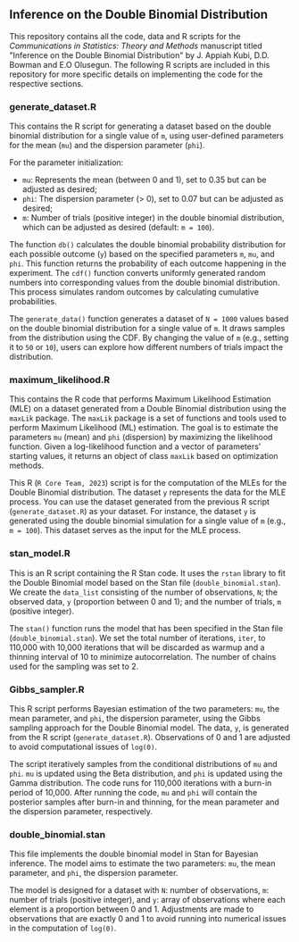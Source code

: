 ## Inference on the Double Binomial Distribution
This repository contains all the code, data and R scripts for the *Communications in Statistics: Theory and Methods* manuscript titled "Inference on the Double Binomial Distribution" by J. Appiah Kubi, D.D. Bowman and E.O Olusegun. 
The following R scripts are included in this repository for more specific details on implementing the code for the respective sections.



### generate_dataset.R
This contains the R script for generating a dataset based on the double binomial distribution for a single value of `m`, using user-defined parameters for the mean (`mu`) and the dispersion parameter (`phi`). 

For the parameter initialization: 
- `mu`: Represents the mean (between 0 and 1), set to 0.35 but can be adjusted as desired; 
- `phi`: The dispersion parameter (> 0), set to 0.07 but can be adjusted as desired; 
- `m`: Number of trials (positive integer) in the double binomial distribution, which can be adjusted as desired (default: `m = 100`).

The function `db()` calculates the double binomial probability distribution for each possible outcome (`y`) based on the specified parameters `m`, `mu`, and `phi`. This function returns the probability of each outcome happening in the experiment. The `cdf()` function converts uniformly generated random numbers into corresponding values from the double binomial distribution. This process simulates random outcomes by calculating cumulative probabilities.

The `generate_data()` function generates a dataset of `N = 1000` values based on the double binomial distribution for a single value of `m`. It draws samples from the distribution using the CDF. By changing the value of `m` (e.g., setting it to `50` or `10`), users can explore how different numbers of trials impact the distribution.




### maximum_likelihood.R
This contains the R code that performs Maximum Likelihood Estimation (MLE) on a dataset generated from a Double Binomial distribution using the `maxLik` package. The `maxLik` package is a set of functions and tools used to perform Maximum Likelihood (ML) estimation. The goal is to estimate the parameters `mu` (mean) and `phi` (dispersion) by maximizing the likelihood function. Given a log-likelihood function and a vector of parameters' starting values, it returns an object of class `maxLik` based on optimization methods.

This R (`R Core Team, 2023`) script is for the computation of the MLEs for the Double Binomial distribution. The dataset `y` represents the data for the MLE process. You can use the dataset generated from the previous R script (`generate_dataset.R`) as your dataset. For instance, the dataset `y` is generated using the double binomial simulation for a single value of `m` (e.g., `m = 100`). This dataset serves as the input for the MLE process.



### stan_model.R
This is an R script containing the R Stan code. It uses the `rstan` library to fit the Double Binomial model based on the Stan file (`double_binomial.stan`). We create the `data_list` consisting of the number of observations, `N`; the observed data, `y` (proportion between 0 and 1); and the number of trials, `m` (positive integer). 

The `stan()` function runs the model that has been specified in the Stan file (`double_binomial.stan`). We set the total number of iterations, `iter`, to 110,000 with 10,000 iterations that will be discarded as warmup and a thinning interval of 10 to minimize autocorrelation. The number of chains used for the sampling was set to 2.




### Gibbs_sampler.R
This R script performs Bayesian estimation of the two parameters: `mu`, the mean parameter, and `phi`, the dispersion parameter, using the Gibbs sampling approach for the Double Binomial model. The data, `y`, is generated from the R script (`generate_dataset.R`). Observations of 0 and 1 are adjusted to avoid computational issues of `log(0)`. 

The script iteratively samples from the conditional distributions of `mu` and `phi`. `mu` is updated using the Beta distribution, and `phi` is updated using the Gamma distribution. The code runs for 110,000 iterations with a burn-in period of 10,000. After running the code, `mu` and `phi` will contain the posterior samples after burn-in and thinning, for the mean parameter and the dispersion parameter, respectively.





### double_binomial.stan
This file implements the double binomial model in Stan for Bayesian inference. The model aims to estimate the two parameters: `mu`, the mean parameter, and `phi`, the dispersion parameter. 

The model is designed for a dataset with `N`: number of observations, `m`: number of trials (positive integer), and `y`: array of observations where each element is a proportion between 0 and 1. Adjustments are made to observations that are exactly 0 and 1 to avoid running into numerical issues in the computation of `log(0)`.



